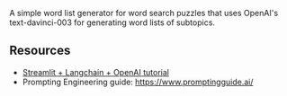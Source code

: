 A simple word list generator for word search puzzles that uses OpenAI's text-davinci-003 for generating word lists of subtopics.

## Resources
- [Streamlit + Langchain + OpenAI tutorial]('https://www.youtube.com/watch?v=U_eV8wfMkXU')
- Prompting Engineering guide: https://www.promptingguide.ai/
